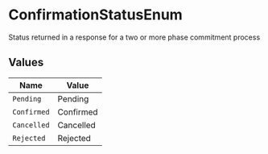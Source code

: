 # ConfirmationStatusEnum

Status returned in a response for a two or more phase commitment process


## Values

| Name        | Value       |
| ----------- | ----------- |
| `Pending`   | Pending     |
| `Confirmed` | Confirmed   |
| `Cancelled` | Cancelled   |
| `Rejected`  | Rejected    |